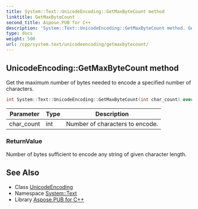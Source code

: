 ```yaml
---
title: System::Text::UnicodeEncoding::GetMaxByteCount method
linktitle: GetMaxByteCount
second_title: Aspose.PUB for C++
description: 'System::Text::UnicodeEncoding::GetMaxByteCount method. Get the maximum number of bytes needed to encode a specified number of characters in C++.'
type: docs
weight: 500
url: /cpp/system.text/unicodeencoding/getmaxbytecount/
---
```

## UnicodeEncoding::GetMaxByteCount method


Get the maximum number of bytes needed to encode a specified number of characters.

```cpp
int System::Text::UnicodeEncoding::GetMaxByteCount(int char_count) override
```


| Parameter | Type | Description |
| --- | --- | --- |
| char_count | int | Number of characters to encode. |

### ReturnValue

Number of bytes sufficient to encode any string of given character length.

## See Also

* Class [UnicodeEncoding](../)
* Namespace [System::Text](../../)
* Library [Aspose.PUB for C++](../../../)
